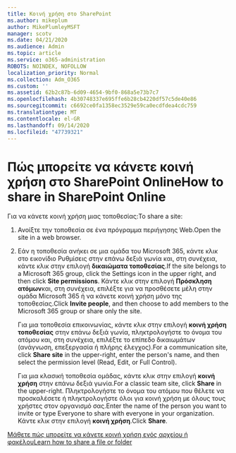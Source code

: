 ```yaml
---
title: Κοινή χρήση στο SharePoint
ms.author: mikeplum
author: MikePlumleyMSFT
manager: scotv
ms.date: 04/21/2020
ms.audience: Admin
ms.topic: article
ms.service: o365-administration
ROBOTS: NOINDEX, NOFOLLOW
localization_priority: Normal
ms.collection: Adm_O365
ms.custom: ''
ms.assetid: 62b2c87b-6d09-4654-9bf0-868a5e73b7c7
ms.openlocfilehash: 4b30748337e695ffe6b28cb4220df57c5de40e86
ms.sourcegitcommit: c6692ce0fa1358ec3529e59ca0ecdfdea4cdc759
ms.translationtype: MT
ms.contentlocale: el-GR
ms.lasthandoff: 09/14/2020
ms.locfileid: "47739321"
---
```

# <a name="how-to-share-in-sharepoint-online"></a><span data-ttu-id="074c8-102">Πώς μπορείτε να κάνετε κοινή χρήση στο SharePoint Online</span><span class="sxs-lookup"><span data-stu-id="074c8-102">How to share in SharePoint Online</span></span>

<span data-ttu-id="074c8-103">Για να κάνετε κοινή χρήση μιας τοποθεσίας:</span><span class="sxs-lookup"><span data-stu-id="074c8-103">To share a site:</span></span>
  
1. <span data-ttu-id="074c8-104">Ανοίξτε την τοποθεσία σε ένα πρόγραμμα περιήγησης Web.</span><span class="sxs-lookup"><span data-stu-id="074c8-104">Open the site in a web browser.</span></span>
    
2. <span data-ttu-id="074c8-105">Εάν η τοποθεσία ανήκει σε μια ομάδα του Microsoft 365, κάντε κλικ στο εικονίδιο Ρυθμίσεις στην επάνω δεξιά γωνία και, στη συνέχεια, κάντε κλικ στην επιλογή **δικαιώματα τοποθεσίας**.</span><span class="sxs-lookup"><span data-stu-id="074c8-105">If the site belongs to a Microsoft 365 group, click the Settings icon in the upper right, and then click **Site permissions**.</span></span> <span data-ttu-id="074c8-106">Κάντε κλικ στην επιλογή **Πρόσκληση ατόμων**και, στη συνέχεια, επιλέξτε για να προσθέσετε μέλη στην ομάδα Microsoft 365 ή να κάνετε κοινή χρήση μόνο της τοποθεσίας.</span><span class="sxs-lookup"><span data-stu-id="074c8-106">Click **Invite people**, and then choose to add members to the Microsoft 365 group or share only the site.</span></span> 
    
    <span data-ttu-id="074c8-107">Για μια τοποθεσία επικοινωνίας, κάντε κλικ στην επιλογή **κοινή χρήση τοποθεσίας** στην επάνω δεξιά γωνία, πληκτρολογήστε το όνομα του ατόμου και, στη συνέχεια, επιλέξτε το επίπεδο δικαιωμάτων (ανάγνωση, επεξεργασία ή πλήρης έλεγχος).</span><span class="sxs-lookup"><span data-stu-id="074c8-107">For a communication site, click **Share site** in the upper-right, enter the person's name, and then select the permission level (Read, Edit, or Full Control).</span></span> 
    
    <span data-ttu-id="074c8-108">Για μια κλασική τοποθεσία ομάδας, κάντε κλικ στην επιλογή **κοινή χρήση** στην επάνω δεξιά γωνία.</span><span class="sxs-lookup"><span data-stu-id="074c8-108">For a classic team site, click **Share** in the upper-right.</span></span> <span data-ttu-id="074c8-109">Πληκτρολογήστε το όνομα του ατόμου που θέλετε να προσκαλέσετε ή πληκτρολογήστε όλοι για κοινή χρήση με όλους τους χρήστες στον οργανισμό σας.</span><span class="sxs-lookup"><span data-stu-id="074c8-109">Enter the name of the person you want to invite or type Everyone to share with everyone in your organization.</span></span> <span data-ttu-id="074c8-110">Κάντε κλικ στην επιλογή **κοινή χρήση**.</span><span class="sxs-lookup"><span data-stu-id="074c8-110">Click **Share**.</span></span>
    
[<span data-ttu-id="074c8-111">Μάθετε πώς μπορείτε να κάνετε κοινή χρήση ενός αρχείου ή φακέλου</span><span class="sxs-lookup"><span data-stu-id="074c8-111">Learn how to share a file or folder</span></span>](https://go.microsoft.com/fwlink/?linkid=511430)
  


